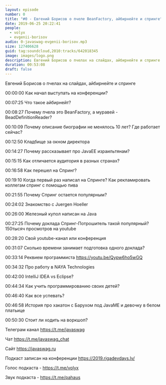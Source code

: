 ```yaml
---
layout: episode
number: 0
title: "#0 - Евгений Борисов о пчеле BeanFactory, айбирнейте и спринге"
date: 2019-06-25 20:22:41
people:
  - volyx
  - evgenii-borisov
audio: 0-javaswag-evgenii-borisov.mp3
size: 127406628
guid: tag:soundcloud,2010:tracks/642018345
image: images/logo.png
description: Евгений Борисов о пчелах на слайдах, айбирнейте и спринге
duration: 00:53:08
draft: false
---
```


Евгений Борисов о пчелах на слайдах, айбирнейте и спринге


00:00:00 Как начал выступать на конференции?

00:07:25 Что такое айбирнейт?

00:08:27 Почему пчела это BeanFactory, а муравей - BeadDefinitionReader?

00:10:09 Почему описание биографии не менялось 10 лет? Где работает сейчас?

00:12:50 Кладбище за окном директора

00:14:27 Почему рассказывает про JavaEE израильтянам?

00:15:15 Как отличается аудитория в разных странах?

00:16:58 Как перешел на Спринг?

00:19:10 Когда первый раз написал на Спринге? Как рекламировать коллегам спринг с помощью пива

00:21:55 Почему Спринг остается популярным?

00:24:02 Знакомство с Juergen Hoeller

00:26:00 Железный купол написан на Java

00:27:25 Почему доклада Спринг-Потрошитель такой популярный? 150тысяч просмотров на youtube

00:28:20 Свой youtube-канал или конференция

00:31:07 Сколько времени занимает подготовка одного доклада?

00:33:14 Реквием программиста https://youtu.be/Qypw6ho5wGQ

00:34:32 Про работу в NAYA Technologies

00:42:00 IntelliJ IDEA vs Eclipse?

00:44:34 Как учить программированию своих детей?

00:46:40 Как все успевать?

00:46:58 История про хакатон с Барухом под JavaME и девочку в белом платьице

00:50:30 Стоит ли ходить на воркшоп?







Телеграм канал https://t.me/javaswag

Чат https://t.me/javaswag_chat

Сайт https://javaswag.ru

Подкаст записан на конференции https://2019.rigadevdays.lv/ 



Голос подкаста - https://t.me/volyx

Звук подкаста - https://t.me/pahaus